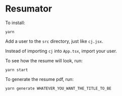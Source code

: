 # Resumator

To install:
```
yarn
```

Add a user to the `src` directory, just like `cj.jsx`.

Instead of importing `cj` into `App.tsx`, import your user.

To see how the resume will look, run:
```
yarn start
```

To generate the resume pdf, run:
```
yarn generate WHATEVER_YOU_WANT_THE_TITLE_TO_BE
```
